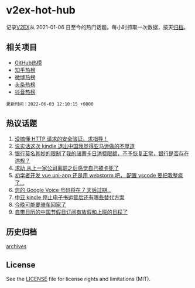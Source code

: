 # v2ex-hot-hub

 记录[V2EX](https://www.v2ex.com/)从 2021-01-06 日至今的热门话题。每小时抓取一次数据，按天[归档](archives)。
 
 ## 相关项目

- [GitHub热榜](https://github.com/lonnyzhang423/github-hot-hub)
- [知乎热榜](https://github.com/lonnyzhang423/zhihu-hot-hub)
- [微博热榜](https://github.com/lonnyzhang423/weibo-hot-hub)
- [头条热榜](https://github.com/lonnyzhang423/toutiao-hot-hub)
- [抖音热榜](https://github.com/lonnyzhang423/douyin-hot-hub)


 `更新时间：2022-06-03 12:10:15 +0800`

## 热议话题

1. [没搞懂 HTTP 请求的安全验证，求指导！](https://www.v2ex.com/t/856998)
1. [说实话这次 kindle 退出中国我觉得亚马逊做的不厚道](https://www.v2ex.com/t/857070)
1. [银行莫名其妙的限制了我的储蓄卡日消费限额，不予恢复正常，银行是否存在违规？](https://www.v2ex.com/t/857034)
1. [求助 从上一家公司离职之后感觉自己被卡死了](https://www.v2ex.com/t/856923)
1. [初学者开发 vue uni-app 还是用 webstorm 吧， 配置 vscode 要把我整疯了...](https://www.v2ex.com/t/856986)
1. [您的 Google Voice 号码将在 7 天后过期…](https://www.v2ex.com/t/856944)
1. [中亚 kindle 停止电子书运营后还有哪些替代方案](https://www.v2ex.com/t/856951)
1. [今晚可能要骑车回家了](https://www.v2ex.com/t/856919)
1. [自带日历的中国节假日订阅有放假和上班的日程了](https://www.v2ex.com/t/856905)

## 历史归档

[archives](archives)

## License

See the [LICENSE](LICENSE) file for license rights and limitations (MIT).
